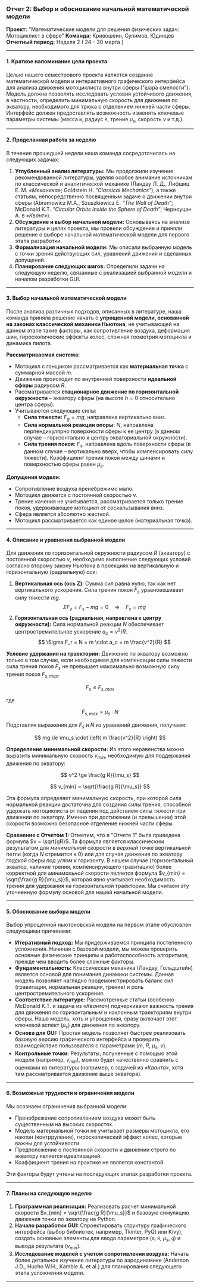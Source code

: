 ### **Отчет 2: Выбор и обоснование начальной математической модели**

**Проект:** "Математические модели для решения физических задач: Мотоциклист в сфере"
**Команда:** Кривошеин, Сулимов, Юдинцев
**Отчетный период:** Неделя 2 ( 24 - 30 марта )

---

#### **1. Краткое напоминание цели проекта**

Целью нашего семестрового проекта является создание математической модели и интерактивного графического интерфейса для анализа движения мотоциклиста внутри сферы ("шара смелости"). Модель должна позволять исследовать условия устойчивого движения, в частности, определить минимальную скорость для движения по экватору, необходимого для трюка с отделением нижней части сферы. Интерфейс должен предоставлять возможность изменять ключевые параметры системы (масса `m`, радиус `R`, трение $\mu_s$, скорость $v$ и т.д.).

---

#### **2. Проделанная работа за неделю**

В течение прошедшей недели наша команда сосредоточилась на следующих задачах:

1. **Углубленный анализ литературы:** Мы продолжили изучение рекомендованной литературы, уделяя особое внимание источникам по классической и аналитической механике (Ландау Л. Д., Лифшиц Е. М. *«Механика»*; Goldstein H. *“Classical Mechanics”*), а также статьям, непосредственно посвященным задаче о движении внутри сферы (Abramowicz M.A., Szuszkiewicz E. *“The Wall of Death”*; McDonald K.T. *“Circular Orbits Inside the Sphere of Death”*; Черноуцан А. в *«Квант»*).
2. **Обсуждение и выбор начальной модели:** Основываясь на анализе литературы и целях проекта, мы провели обсуждение и приняли решение о выборе начальной математической модели для первого этапа разработки.
3. **Формализация начальной модели:** Мы описали выбранную модель с точки зрения действующих сил, уравнений движения и сделанных допущений.
4. **Планирование следующих шагов:** Определили задачи на следующую неделю, связанные с реализацией выбранной модели и началом разработки GUI.

---

#### **3. Выбор начальной математической модели**

После анализа различных подходов, описанных в литературе, наша команда приняла решение начать с **упрощенной модели, основанной на законах классической механики Ньютона**, не учитывающей на данном этапе такие факторы, как сопротивление воздуха, деформация шин, гироскопические эффекты колес, сложная геометрия мотоцикла и динамика пилота.

**Рассматриваемая система:**

* Мотоцикл с гонщиком рассматривается как **материальная точка** с суммарной массой $m$.
* Движение происходит по внутренней поверхности **идеальной сферы** радиусом $R$.
* Рассматривается **стационарное движение по горизонтальной окружности** – экватору сферы (на высоте $h=0$ относительно центра сферы).
* Учитываются следующие силы:
  * **Сила тяжести:** $F_g = mg$, направлена вертикально вниз.
  * **Сила нормальной реакции опоры:** $N$, направлена перпендикулярно поверхности сферы к ее центру (в данном случае – горизонтально к центру экваториальной окружности).
  * **Сила трения покоя:** $F_s$, направлена вдоль поверхности сферы (в данном случае – вертикально вверх, чтобы компенсировать силу тяжести). Коэффициент трения покоя между шинами и поверхностью сферы равен $\mu_s$.

**Допущения модели:**

* Сопротивление воздуха пренебрежимо мало.
* Мотоцикл движется с постоянной скоростью $v$.
* Трение качения не учитывается, рассматривается только трение покоя, удерживающее мотоцикл от соскальзывания вниз.
* Сфера является абсолютно жесткой.
* Мотоцикл рассматривается как единое целое (материальная точка).

---

#### **4. Описание и уравнения выбранной модели**

Для движения по горизонтальной окружности радиусом $R$ (экватору) с постоянной скоростью $v$, необходимо выполнение следующих условий согласно второму закону Ньютона в проекциях на вертикальную и горизонтальную (радиальную) оси:

1. **Вертикальная ось (ось Z):** Сумма сил равна нулю, так как нет вертикального ускорения. Сила трения покоя $F_s$ уравновешивает силу тяжести $mg$.
   $$
   \Sigma F_z = F_s - mg = 0 \quad \Rightarrow \quad F_s = mg
   $$
2. **Горизонтальная ось (радиальная, направлена к центру окружности):** Сила нормальной реакции $N$ обеспечивает центростремительное ускорение $a_c = v^2/R$.
   $$
   \Sigma F_r = N = m \cdot a_c = m \frac{v^2}{R}
   $$

**Условие удержания на траектории:**
Движение по экватору возможно только в том случае, если необходимая для компенсации силы тяжести сила трения покоя $F_s$ не превышает максимально возможную силу трения покоя $F_{s,max}$.

$$
F_s \le F_{s,max}
$$

где

$$
F_{s,max} = \mu_s \cdot N
$$

Подставляя выражения для $F_s$ и $N$ из уравнений движения, получаем:

$$
mg \le \mu_s \cdot \left( m \frac{v^2}{R} \right)
$$

**Определение минимальной скорости:**
Из этого неравенства можно выразить минимальную скорость $v_{min}$, необходимую для поддержания движения по экватору:

$$
v^2 \ge \frac{g R}{\mu_s}
$$

$$
v_{min} = \sqrt{\frac{g R}{\mu_s}}
$$

Эта формула определяет минимальную скорость, при которой сила нормальной реакции достаточна для создания силы трения, способной удержать мотоциклиста от падения под действием силы тяжести при движении по экватору. Именно при достижении (и превышении) этой скорости возможно безопасное отделение нижней части сферы.

**Сравнение с Отчетом 1:** Отметим, что в "Отчете 1" была приведена формула $v = \sqrt{gR}$. Та формула является классическим результатом для *минимальной* скорости в *верхней* точке вертикальной петли (когда $N$ стремится к 0) или для случая движения по экватору *гладкой* сферы *под углом* к горизонту. В нашем случае (горизонтальный экватор, наличие трения, компенсирующего гравитацию) более корректной для *минимальной* скорости является формула $v_{min} = \sqrt{\frac{g R}{\mu_s}}$, которая явно учитывает необходимость трения для удержания на горизонтальной траектории. Мы считаем эту уточненную формулу основой для нашей начальной модели.

---

#### **5. Обоснование выбора модели**

Выбор упрощенной ньютоновской модели на первом этапе обусловлен следующими причинами:

* **Итеративный подход:** Мы придерживаемся принципа постепенного усложнения. Начиная с базовой модели, мы можем проверить основные физические принципы и работоспособность алгоритмов, прежде чем вводить более сложные факторы.
* **Фундаментальность:** Классическая механика (Ландау, Гольдштейн) является основой для понимания динамики системы. Данная модель позволяет наглядно продемонстрировать баланс сил (гравитация, нормальная реакция, трение) и роль центростремительного ускорения.
* **Соответствие литературе:** Рассмотренные статьи (особенно McDonald K.T. и задача из *«Кванта»*) подчеркивают важность трения для движения по горизонтальным и наклонным траекториям внутри сферы. Наша модель, хоть и упрощенная, сразу включает этот ключевой аспект ($\mu_s$) для движения по экватору.
* **Основа для GUI:** Простая модель позволяет быстрее реализовать базовую версию графического интерфейса и проверить взаимодействие пользователя с параметрами ($m$, $R$, $\mu_s$, $v$).
* **Контрольные точки:** Результаты, полученные с помощью этой модели (например, $v_{min}$), можно будет качественно сравнить с оценками из литературы (например, с задачей из *«Кванта»*, хотя там рассматривается движение выше экватора).

---

#### **6. Возможные трудности и ограничения модели**

Мы осознаем ограничения выбранной модели:

* Пренебрежение сопротивлением воздуха может быть существенным на высоких скоростях.
* Модель материальной точки не учитывает размеры мотоцикла, его наклон (контрруление), гироскопический эффект колес, которые важны для устойчивости.
* Предположение о постоянной скорости и движении строго по экватору является идеализацией.
* Коэффициент трения на практике не является константой.

Эти факторы будут учтены на последующих этапах разработки проекта.

---

#### **7. Планы на следующую неделю**

1. **Программная реализация:** Реализовать расчет минимальной скорости $v_{min} = \sqrt{\frac{g R}{\mu_s}}$ и базовую симуляцию движения точки по экватору на Python.
2. **Начало разработки GUI:** Спроектировать структуру графического интерфейса (выбор библиотек, например, Tkinter, PyQt или Kivy), создать основные элементы для ввода параметров (`m`, `R`, $\mu_s$, `g`) и вывода результата ($v_{min}$).
3. **Исследование моделей с учетом сопротивления воздуха:** Начать более детальное изучение литературы по аэродинамике (Anderson J.D., Hucho W.H., Kamble A. et al.) для планирования следующего этапа усложнения модели.

---
